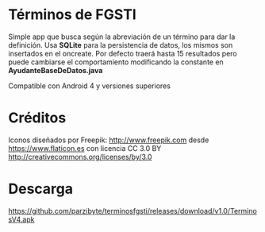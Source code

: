 # Términos de FGSTI
Simple app que busca según la abreviación de un término para dar la definición.
Usa **SQLite** para la persistencia de datos, los mismos son insertados en el oncreate.
Por defecto traerá hasta 15 resultados pero puede cambiarse el comportamiento modificando la constante en __AyudanteBaseDeDatos.java__

Compatible con Android 4 y versiones superiores

# Créditos
Iconos diseñados por Freepik: http://www.freepik.com desde https://www.flaticon.es con licencia CC 3.0 BY http://creativecommons.org/licenses/by/3.0

# Descarga

https://github.com/parzibyte/terminosfgsti/releases/download/v1.0/TerminosV4.apk